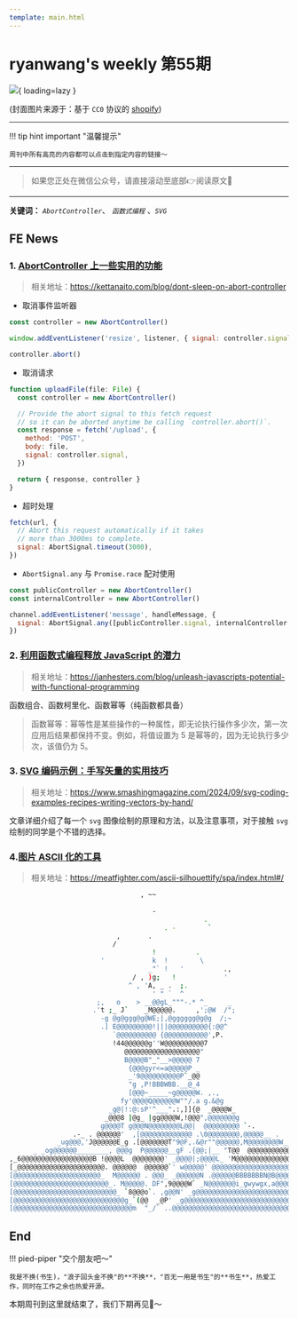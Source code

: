 ```yaml
---
template: main.html
---
```


# ryanwang's weekly 第55期

![](https://bigdreamerblog.oss-cn-beijing.aliyuncs.com/nextBlog/24bBMN.png?x-oss-process=image/auto-orient,1/interlace,1/quality,q_90/format,webp){ loading=lazy }


(封面图片来源于：基于 `CC0` 协议的 [shopify](https://www.shopify.com/stock-photos/photos/vibrant-red-and-blue-bird-on-a-branch))

------

!!! tip hint important "温馨提示"

    周刊中所有高亮的内容都可以点击到指定内容的链接～

---
> 如果您正处在微信公众号，请直接滚动至底部👉阅读原文🫶

---

**关键词：** *`AbortController`*、 *`函数式编程`* 、*`SVG`*

## FE News
 
### 1. [AbortController 上一些实用的功能](https://kettanaito.com/blog/dont-sleep-on-abort-controller)
> 相关地址：https://kettanaito.com/blog/dont-sleep-on-abort-controller

- 取消事件监听器

```js
const controller = new AbortController()

window.addEventListener('resize', listener, { signal: controller.signal })

controller.abort()
```

- 取消请求

```js
function uploadFile(file: File) {
  const controller = new AbortController()

  // Provide the abort signal to this fetch request
  // so it can be aborted anytime be calling `controller.abort()`.
  const response = fetch('/upload', {
    method: 'POST',
    body: file,
    signal: controller.signal,
  })

  return { response, controller }
}
```

- 超时处理

```js
fetch(url, {
  // Abort this request automatically if it takes
  // more than 3000ms to complete.
  signal: AbortSignal.timeout(3000),
})
```

- `AbortSignal.any` 与 `Promise.race` 配对使用

```js
const publicController = new AbortController()
const internalController = new AbortController()

channel.addEventListener('message', handleMessage, {
  signal: AbortSignal.any([publicController.signal, internalController.signal]),
})
```

### 2. [利用函数式编程释放 JavaScript 的潜力](https://janhesters.com/blog/unleash-javascripts-potential-with-functional-programming)
> 相关地址：https://janhesters.com/blog/unleash-javascripts-potential-with-functional-programming

函数组合、函数柯里化、函数幂等（纯函数都具备）

> 函数幂等：幂等性是某些操作的一种属性，即无论执行操作多少次，第一次应用后结果都保持不变。例如，将值设置为 5 是幂等的，因为无论执行多少次，该值仍为 5。

### 3. [SVG 编码示例：手写矢量的实用技巧](https://www.smashingmagazine.com/2024/09/svg-coding-examples-recipes-writing-vectors-by-hand/)
> 相关地址：https://www.smashingmagazine.com/2024/09/svg-coding-examples-recipes-writing-vectors-by-hand/

文章详细介绍了每一个 `svg` 图像绘制的原理和方法，以及注意事项，对于接触 `svg` 绘制的同学是个不错的选择。

### 4.[图片 ASCII 化的工具](https://meatfighter.com/ascii-silhouettify/spa/index.html#/)
> 相关地址：https://meatfighter.com/ascii-silhouettify/spa/index.html#/
```bash
                                 , ~~                                             
                                                                                  
                                    -                                             
                                                 .                                
                                       . -        `                               
                           ,       .                                              
                          /                                                       
                                    !          .                                  
                       '            k  !        \                                 
                                   _"` !   '          .,                          
                               / , )g;   !            '                           
                              ^ , 'A, _ .  ;.                                     
                                    ' " `  ^                                      
                      ;,   o    > __@@gL_"""-.* ^_     _                          
                     .'t ;_ J`    _M@@@@@.     ,';@W  /";                         
                       -g @g@ggg@g@WE;|,@gggggg@g@g  /;~                          
                       .] E@@@@@@@@@!|||@@@@@@@@@@{:@@^                           
                          `@@@@@@@@@@ {@@@@@@@@@@@',P.                            
                          !44@@@@@@g''W@@@@@@@@@@7                                
                             @@@@@@@@@@@@@@@@@@@"                                 
                             B@@@@B"_"__>@@@@@ 7                                  
                              {@@@gyr<=a@@@@@P _                                  
                              _'9@@@@@@@@@@P`_@@                                  
                              "g ,P!BBBWBB.__@_4                                  
                              [@@@~_____~g@@@@@W. ,.,                             
                            fy'@@@@Q@@@@@@W""/.a g.&@g                            
                         _g@|!:@:sP'^___".:,]]{@  _@@@@W_                         
                        _@@@8 |@g_ |gg@@@@W,!@@@",@@@@@@@g                        
                       g@@@@T g@@@N@@@@@@@@L@@|  @@@@@@@@@ `-.                    
                .-_ . @@@@@@'  ,[@@@@@@@@@@@@@ .\0@@@@@@@@,@@@@@__ .              
            _ug@@@,'J@@@@@@E_g .[@@@@@@@T"9@F,.&@r""@@@@@@,M@@@@@@@@W__  .        
      _ _og@@@@@@________, @@@g  P@@@@@@__gF .{@@;|__ "T@@  @@@@@@@@@@@@@@@g__.   
,_6@@@@@@@@@@@@@@@@@@B !@@@@L  @@@@@@@@' _@@@@|;@@@@L_ 'M@@@@@@@@@@@@@@@@@@@@,
[_@@@@@@@@@@@@@@@@@@@@@@. @@@@@@  @@@@@@`' w@@@@@' @@@@@@@@@@@@@@@@@@@@@@@@@@@@@@
[@@@@@@@@@@@@@@@@@@@@@@_  M@@@@@@ . @@@_ _@@@@@@N .@@@@@@BBBBBBBN@B@@@@@@@@@@@@@@]
[@@@@@@@@@@@@@@@@@@@@@@@@_. M@@@@@. DF",9@@@@W` _N@@@@@@@i_gwywgx,a@@@@@@@@@@@@@@]
[@@@@@@@@@@@@@@@@@@@@@@@@@@_ `8@@@o`. ,g@@N' _g@@@@@@@@@@@@@@@@@@@@@@@@@@@@@@@@@@]
[@@@@@@@@@@@@@@@@@@@@@@@@@@@@g_`(@@  _@P' _g@@@@@@@@@@@@@@@@@@@@@@@@@@@@@@@@@@@@@]
[@@@@@@@@@@@@@@@@@@@@@@@@@@@@@@m  "_/` ..@@@@@@@@@@@@@@@@@@@@@@@@@@@@@@@@@@@@@@@@]

```


## End

!!! pied-piper "交个朋友吧～"

    我是不换(书生)，"浪子回头金不换"的**不换**，"百无一用是书生"的**书生**，热爱工作，同时在工作之余也热爱开源。

本期周刊到这里就结束了，我们下期再见👋～
